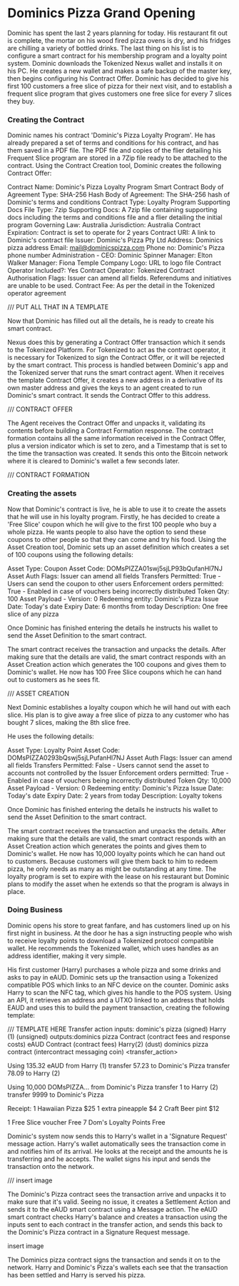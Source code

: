# Dominics Pizza Grand Opening

Dominic has spent the last 2 years planning for today. His restaurant fit out is complete, the mortar on his wood fired pizza ovens is dry, and his fridges are chilling a variety of bottled drinks.
The last thing on his list is to configure a smart contract for his membership program and a loyalty point system.
Dominic downloads the Tokenized Nexus wallet and installs it on his PC. He creates a new wallet and makes a safe backup of the master key, then begins configuring his Contract Offer.
Dominic has decided to give his first 100 customers a free slice of pizza for their next visit, and to establish a frequent slice program that gives customers one free slice for every 7 slices they buy.

### Creating the Contract

Dominic names his contract 'Dominic's Pizza Loyalty Program'. He has already prepared a set of terms and conditions for his contract, and has them saved in a PDF file. The PDF file and copies of the flier detailing his Frequent Slice program are stored in a 7Zip file ready to be attached to the contract. 
Using the Contract Creation tool, Dominic creates the following Contract Offer:

Contract Name:					Dominic's Pizza Loyalty Program Smart Contract
Body of Agreement Type:			SHA-256 Hash
Body of Agreement:				The SHA-256 hash of Dominic's terms and conditions
Contract Type:					Loyalty Program
Supporting Docs File Type:		7zip
Supporting Docs:				A 7zip file containing supporting docs including the terms and conditions file and a flier detailing the initial program
Governing Law:					Australia
Jurisdiction:					Australia
Contract Expiration:			Contract is set to operate for 2 years
Contract URI:					A link to Dominic's contract file
Issuer:							Dominic's Pizza Pty Ltd
								Address: Dominics pizza address
								Email: mail@dominicspizza.com
								Phone no: Dominic's Pizza phone number
								Administration -	CEO:			Dominic Spinner
													Manager:		Elton Walker
													Manager:		Fiona Temple
Company Logo:					URL to logo file
Contract Operator Included?:	Yes
Contract Operator:				Tokenized
Contract Authorisation Flags:	Issuer can amend all fields. Referendums and initiatives are unable to be used.
Contract Fee:					As per the detail in the Tokenized operator agreement

/// PUT ALL THAT IN A TEMPLATE

Now that Dominic has filled out all the details, he is ready to create his smart contract.

Nexus does this by generating a Contract Offer transaction which it sends to the Tokenized Platform. For Tokenized to act as the contract operator, it is necessary for Tokenized to sign the Contract Offer, or it will be rejected by the smart contract. This process is handled between Dominic's app and the Tokenized server that runs the smart contract agent. When it receives the template Contract Offer, it creates a new address in a derivative of its own master address and gives the keys to an agent created to run Dominic's smart contract. It sends the Contract Offer to this address.

/// CONTRACT OFFER

The Agent receives the Contract Offer and unpacks it, validating its contents before building a Contract Formation response. The contract formation contains all the same information received in the Contract Offer, plus a version indicator which is set to zero, and a Timestamp that is set to the time the transaction was created. It sends this onto the Bitcoin network where it is cleared to Dominic's wallet a few seconds later.

/// CONTRACT FORMATION

### Creating the assets
Now that Dominic's contract is live, he is able to use it to create the assets that he will use in his loyalty program.
Firstly, he has decided to create a 'Free Slice' coupon which he will give to the first 100 people who buy a whole pizza. He wants people to also have the option to send these coupons to other people so that they can come and try his food. Using the Asset Creation tool, Dominic sets up an asset definition which creates a set of 100 coupons using the following details:

Asset Type:						Coupon
Asset Code:						DOMsPIZZA01swj5sjLP93bQufanHl7NJ
Asset Auth Flags:				Issuer can amend all fields
Transfers Permitted:			True - Users can send the coupon to other users
Enforcement orders permitted:	True - Enabled in case of vouchers being incorrectly distributed
Token Qty:						100
Asset Payload -					Version: 			0
								Redeeming entity:	Dominic's Pizza
								Issue Date:			Today's date
								Expiry Date:		6 months from today
								Description:		One free slice of any pizza

Once Dominic has finished entering the details he instructs his wallet to send the Asset Definition to the smart contract.

The smart contract receives the transaction and unpacks the details. After making sure that the details are valid, the smart contract responds with an Asset Creation action which generates the 100 coupons and gives them to Dominic's wallet. He now has 100 Free Slice coupons which he can hand out to customers as he sees fit.

/// ASSET CREATION

Next Dominic establishes a loyalty coupon which he will hand out with each slice. His plan is to give away a free slice of pizza to any customer who has bought 7 slices, making the 8th slice free.

He uses the following details:

Asset Type:						Loyalty Point
Asset Code:						DOMsPIZZA0293bQswj5sjLPufanHl7NJ
Asset Auth Flags:				Issuer can amend all fields
Transfers Permitted:			False - Users cannot send the asset to accounts not controlled by the Issuer
Enforcement orders permitted:	True - Enabled in case of vouchers being incorrectly distributed
Token Qty:						10,000
Asset Payload -					Version: 			0
								Redeeming entity:	Dominic's Pizza
								Issue Date:			Today's date
								Expiry Date:		2 years from today
								Description:		Loyalty tokens

Once Dominic has finished entering the details he instructs his wallet to send the Asset Definition to the smart contract.

The smart contract receives the transaction and unpacks the details. After making sure that the details are valid, the smart contract responds with an Asset Creation action which generates the points and gives them to Dominic's wallet. He now has 10,000 loyalty points which he can hand out to customers. Because customers will give them back to him to redeem pizza, he only needs as many as might be outstanding at any time. The loyalty program is set to expire with the lease on his restaurant but Dominic plans to modify the asset when he extends so that the program is always in place.

### Doing Business
Dominic opens his store to great fanfare, and has customers lined up on his first night in business. At the door he has a sign instructing people who wish to receive loyalty points to download a Tokenized protocol compatible wallet. He recommends the Tokenized wallet, which uses handles as an address identifier, making it very simple.

His first customer (Harry) purchases a whole pizza and some drinks and asks to pay in eAUD. Dominic sets up the transaction using a Tokenized compatible POS which links to an NFC device on the counter. 
Dominic asks Harry to scan the NFC tag, which gives his handle to the POS system. Using an API, it retrieves an address and a UTXO linked to an address that holds EAUD and uses this to build the payment transaction, creating the following template:

/// TEMPLATE HERE
Transfer action
inputs: dominic's pizza (signed)
		Harry (1) (unsigned)
outputs:dominics pizza Contract 	(contract fees and response costs)
		eAUD Contract 				(contract fees)
		Harry(2) 					(dust)
		dominics pizza contract (intercontract messaging coin)
		<receipt>
		<transfer_action>

Using 		135.32 eAUD			from 	Harry (1)
transfer 	57.23	 			to 		Dominic's Pizza
transfer 	78.09	 			to 		Harry (2)

Using 		10,000 DOMsPIZZA...	from 	Dominic's Pizza
transfer 	1					to 		Harry (2)
transfer 	9999 				to 		Dominic's Pizza

Receipt:
1 Hawaiian Pizza 		$25
1 extra pineapple		$4
2 Craft Beer pint 		$12

1 Free Slice voucher 	Free
7 Dom's Loyalty Points 	Free

Dominic's system now sends this to Harry's wallet in a 'Signature Request' message action. Harry's wallet automatically sees the transaction come in and notifies him of its arrival. He looks at the receipt and the amounts he is transferring and he accepts. The wallet signs his input and sends the transaction onto the network.

/// insert image

The Dominic's Pizza contract sees the transaction arrive and unpacks it to make sure that it's valid. Seeing no issue, it creates a Settlement Action and sends it to the eAUD smart contract using a Message action. The eAUD smart contract checks Harry's balance and creates a transaction using the inputs sent to each contract in the transfer action, and sends this back to the Dominic's Pizza contract in a Signature Request message.

insert image

The Dominics pizza contract signs the transaction and sends it on to the network. Harry and Dominic's Pizza's wallets each see that the transaction has been settled and Harry is served his pizza.

